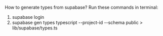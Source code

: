 How to generate types from supabase? Run these commands in terminal:
 1. supabase login
 2. supabase gen types typescript --project-id <your-project-id> --schema public > lib/supabase/types.ts
